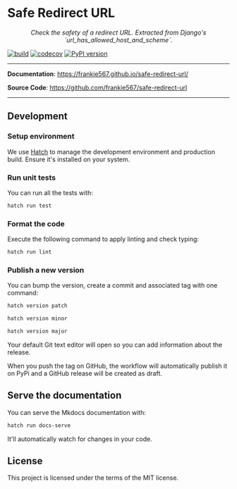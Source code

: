 # Safe Redirect URL

<p align="center">
    <em>Check the safety of a redirect URL. Extracted from Django's `url_has_allowed_host_and_scheme`.</em>
</p>

[![build](https://github.com/frankie567/safe-redirect-url/workflows/Build/badge.svg)](https://github.com/frankie567/safe-redirect-url/actions)
[![codecov](https://codecov.io/gh/frankie567/safe-redirect-url/branch/master/graph/badge.svg)](https://codecov.io/gh/frankie567/safe-redirect-url)
[![PyPI version](https://badge.fury.io/py/safe-redirect-url.svg)](https://badge.fury.io/py/safe-redirect-url)

---

**Documentation**: <a href="https://frankie567.github.io/safe-redirect-url/" target="_blank">https://frankie567.github.io/safe-redirect-url/</a>

**Source Code**: <a href="https://github.com/frankie567/safe-redirect-url" target="_blank">https://github.com/frankie567/safe-redirect-url</a>

---

## Development

### Setup environment

We use [Hatch](https://hatch.pypa.io/latest/install/) to manage the development environment and production build. Ensure it's installed on your system.

### Run unit tests

You can run all the tests with:

```bash
hatch run test
```

### Format the code

Execute the following command to apply linting and check typing:

```bash
hatch run lint
```

### Publish a new version

You can bump the version, create a commit and associated tag with one command:

```bash
hatch version patch
```

```bash
hatch version minor
```

```bash
hatch version major
```

Your default Git text editor will open so you can add information about the release.

When you push the tag on GitHub, the workflow will automatically publish it on PyPi and a GitHub release will be created as draft.

## Serve the documentation

You can serve the Mkdocs documentation with:

```bash
hatch run docs-serve
```

It'll automatically watch for changes in your code.

## License

This project is licensed under the terms of the MIT license.
